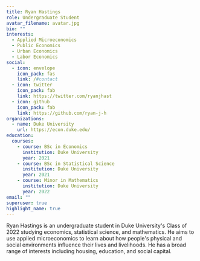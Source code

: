 ```yaml
---
title: Ryan Hastings
role: Undergraduate Student
avatar_filename: avatar.jpg
bio: ""
interests:
  - Applied Microeconomics
  - Public Economics
  - Urban Economics
  - Labor Economics
social:
  - icon: envelope
    icon_pack: fas
    link: /#contact
  - icon: twitter
    icon_pack: fab
    link: https://twitter.com/ryanjhast
  - icon: github
    icon_pack: fab
    link: https://github.com/ryan-j-h
organizations:
  - name: Duke University
    url: https://econ.duke.edu/
education:
  courses:
    - course: BSc in Economics
      institution: Duke University
      year: 2021
    - course: BSc in Statistical Science
      institution: Duke University
      year: 2021
    - course: Minor in Mathematics
      institution: Duke University
      year: 2022
email: ""
superuser: true
highlight_name: true
---
```

Ryan Hastings is an undergraduate student in Duke University's Class of 2022 studying economics, statistical science, and mathematics. He aims to use applied microeconomics to learn about how people's physical and social environments influence their lives and livelihoods. He has a broad range of interests including housing, education, and social capital.